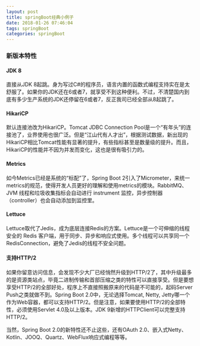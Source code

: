 ```yaml
---
layout: post
title: springBoot经典小例子
date: 2018-01-26 07:46:04
tags: springBoot
categories: springBoot
---
```


### 新版本特性

#### JDK 8

直接从JDK 8起跳。身为写过C#的程序员，语言内置的函数式编程支持实在是太舒服了。如果你的JDK还在6或者7，就享受不到这种便利。不过，不清楚国内到底有多少生产系统的JDK还停留在6或者7，反正我司已经全部从8起跳了。

#### HikariCP

默认连接池改为HikariCP。Tomcat JDBC Connection Pool是一个“有年头”的连接池了，业界使用也很广泛。但是“江山代有人才出”，根据测试数据，新出现的HikariCP相比Tomcat性能有显著的提升，有些指标甚至是数量级的提升。而且，HikariCP的性能并不因为并发而变化，这也是很有吸引力的。

#### Metrics

如今Metrics已经是系统的“标配”了，Spring Boot 2引入了Micrometer，来统一metrics的规范，使得开发人员更好的理解和使用metrics的模块。RabbitMQ、JVM 线程和垃圾收集指标会自动进行 instrument 监控，异步控制器（controller）也会自动添加到监控里。

#### Lettuce

Lettuce取代了Jedis，成为底层连接Redis的方案。Lettuce是一个可伸缩的线程安全的 Redis 客户端，用于同步、异步和响应式使用。多个线程可以共享同一个 RedisConnection，避免了Jedis的线程不安全问题。

#### 支持HTTP/2

如果你留意访问信息，会发现不少大厂已经悄然升级到HTTP/2了，其中升级最多的是资源类站点，毕竟二进制传输和首部压缩之类的特性可以直接享受。但是要想享受HTTP/2的全部好处，程序上不直接照搬原来的代码是不可能的，起码Server Push之类就做不到。Spring Boot 2.0中，无论选择Tomcat, Netty, Jetty哪一个作为Web容器，都可以支持HTTP/2。但是注意，如果要使用HTTP/2的全部特性，必须使用Servlet 4.0及以上版本。JDK 9新增的HTTPClient可以完整支持HTTP/2。

当然，Spring Boot 2.0的新特性还不止这些，还有OAuth 2.0、嵌入式Netty、Kotlin、JOOQ、Quartz、WebFlux响应式编程等等。

<!-- more -->